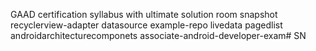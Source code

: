 GAAD certification syllabus with ultimate solution
room
snapshot
recyclerview-adapter
datasource
example-repo
livedata
pagedlist
androidarchitecturecomponets
associate-android-developer-exam# SN
